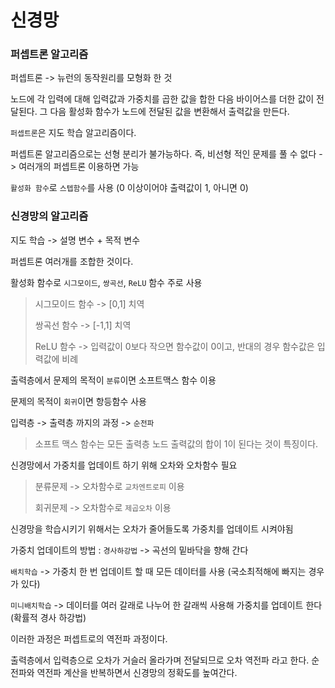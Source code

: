 # 신경망
### 퍼셉트론 알고리즘

퍼셉트론 -> 뉴런의 동작원리를 모형화 한 것

노드에 각 입력에 대해 입력값과 가중치를 곱한 값을 합한 다음 바이어스를 더한 값이 전달된다. 그 다음 활성화 함수가 노드에 전달된 값을 변환해서 출력값을 만든다.

`퍼셉트론`은 지도 학습 알고리즘이다.

퍼셉트론 알고리즘으로는 선형 분리가 불가능하다. 즉, 비선형 적인 문제를 풀 수 없다 -> 여러개의 퍼셉트론 이용하면 가능

`활성화 함수`로 `스텝함수`를 사용 (0 이상이어야 출력값이 1, 아니면 0)

### 신경망의 알고리즘

지도 학습 -> 설명 변수 + 목적 변수

퍼셉트론 여러개를 조합한 것이다.

활성화 함수로 `시그모이드`, `쌍곡선`, `ReLU` 함수 주로 사용

> 시그모이드 함수 -> [0,1] 치역
>
> 쌍곡선 함수 -> [-1,1] 치역
>
> ReLU 함수 -> 입력값이  0보다 작으면 함수값이 0이고, 반대의 경우 함수값은 입력값에 비례

출력층에서 문제의 목적이 `분류`이면 소프트맥스 함수 이용

문제의 목적이 `회귀`이면 항등함수 사용

입력층 -> 출력층 까지의 과정 -> `순전파`

> 소프트 맥스 함수는 모든 출력층 노드 출력값의 합이 1이 된다는 것이 특징이다.

신경망에서 가중치를 업데이트 하기 위해 오차와 오차함수 필요

> 분류문제 -> 오차함수로 `교차엔트로피` 이용
>
> 회귀문제 -> 오차함수로 `제곱오차` 이용

신경망을 학습시키기 위해서는 오차가 줄어들도록 가중치를 업데이트 시켜야됨

가중치 업데이트의 방법 : `경사하강법` -> 곡선의 밑바닥을 향해 간다

`배치학습` -> 가중치 한 번 업데이트 할 때 모든 데이터를 사용 (국소최적해에 빠지는 경우가 있다)

`미니배치학습` -> 데이터를 여러 갈래로 나누어 한 갈래씩 사용해 가중치를 업데이트 한다 (확률적 경사 하강법)

이러한 과정은 퍼셉트로의 역전파 과정이다.

출력층에서 입력층으로 오차가 거슬러 올라가며 전달되므로 오차 역전파 라고 한다. 순전파와 역전파 계산을 반복하면서 신경망의 정확도를 높여간다.

